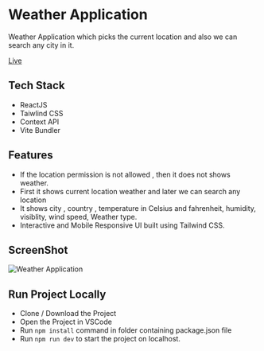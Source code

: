 # Weather Application 
Weather Application which picks the current location and also we can search any city in it.

[Live]()

## Tech Stack 
- ReactJS 
- Taiwlind CSS 
- Context API 
- Vite Bundler 

## Features 
- If the location permission is not allowed , then it does not shows weather.
- First it shows current location weather and later we can search any location 
- It shows city , country , temperature in Celsius and fahrenheit, humidity, visiblity, wind speed, Weather type.  
- Interactive and Mobile Responsive UI built using Tailwind CSS.

## ScreenShot
![Weather Application](https://user-images.githubusercontent.com/100838996/220821334-cedf1463-1d3b-443d-b3ac-8158445fc200.png)

## Run Project Locally 

- Clone / Download the Project 
- Open the Project in VSCode 
- Run `npm install` command in folder containing package.json file 
- Run `npm run dev` to start the project on localhost.
